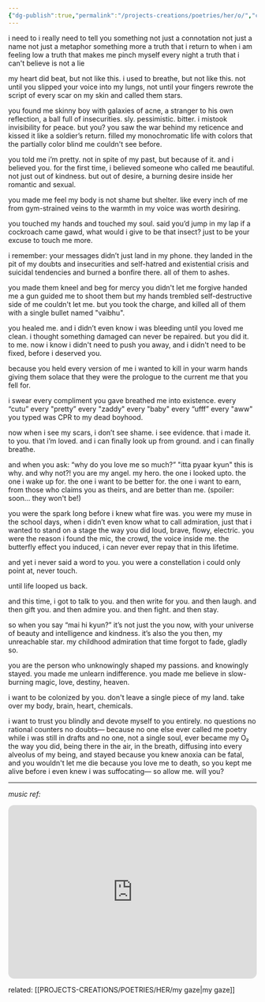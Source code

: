 ```yaml
---
{"dg-publish":true,"permalink":"/projects-creations/poetries/her/o/","created":"2025-07-01T18:58:58.831+05:30","updated":"2025-07-02T18:02:14.001+05:30"}
---
```


i need to
i really need to 
tell you something
not just a connotation
not just a name
not just a metaphor
something more
a truth that i return to when i am feeling low
a truth that makes me pinch myself every night
a truth that i can't believe is not a lie

my heart did beat,
but not like this.
i used to breathe,
but not like this.
not until you slipped your voice into my lungs,
not until your fingers rewrote the script
of every scar on my skin
and called them stars.

you found me
skinny boy with galaxies of acne,
a stranger to his own reflection,
a ball full of insecurities.
sly.
pessimistic.
bitter.
i mistook invisibility for peace.
but you?
you saw the war behind my reticence
and kissed it like a soldier’s return.
filled my monochromatic life with colors
that the partially color blind me couldn't see before.

you told me i’m pretty.
not in spite of my past,
but because of it.
and i believed you.
for the first time,
i believed someone who called me beautiful.
not just out of kindness.
but out of desire,
a burning desire inside her
romantic and sexual.

you made me feel
my body is not shame
but shelter.
like every inch of me
from gym-strained veins
to the warmth in my voice
was worth desiring.

you touched my hands
and touched my soul.
said you’d jump in my lap if a cockroach came
gawd, what would i give to be that insect?
just to be your excuse to touch me more.

i remember:
your messages didn’t just land in my phone.
they landed in the pit of my doubts
and insecurities
and self-hatred
and existential crisis
and suicidal tendencies
and burned a bonfire there.
all of them to ashes.

you made them kneel 
and beg for mercy
you didn't let me forgive
handed me a gun
guided me to shoot them
but my hands trembled
self-destructive side of me couldn't let me.
but you took the charge,
and killed all of them
with a single bullet
named "vaibhu".

you healed me.
and i didn’t even know i was bleeding
until you loved me clean.
i thought something damaged 
can never be repaired.
but you did it.
to me.
now i know
i didn't need to push you away,
and i didn't need to be fixed,
before i deserved you.

because you held every version of me
i wanted to kill
in your warm hands
giving them solace
that they were the prologue
to the current me
that you fell for.

i swear 
every compliment you gave
breathed me into existence.
every “cutu” 
every "pretty”
every "zaddy"
every "baby"
every “ufff” 
every "aww"
you typed
was CPR to my dead boyhood.

now when i see my scars,
i don’t see shame.
i see evidence.
that i made it.
to you.
that i’m loved.
and i can finally look up from ground.
and i can finally breathe.

and when you ask:
“why do you love me so much?”
"itta pyaar kyun"
this is why.
and why not?!
you are my angel.
my hero.
the one i looked upto.
the one i wake up for.
the one i want to be better for.
the one i want to earn,
from those who claims you as theirs,
and are better than me.
(spoiler: soon... they won't be!)

you were the spark 
long before i knew what fire was.
you were my muse in the school days,
when i didn’t even know what to call admiration,
just that i wanted to stand on a stage 
the way you did
loud, brave, flowy, electric.
you were the reason i found the mic, 
the crowd, the voice inside me.
the butterfly effect you induced,
i can never ever repay that
in this lifetime.

and yet i never said a word to you.
you were a constellation i could only point at,
never touch.

until life looped us back.

and this time, i got to talk to you.
and then write for you.
and then laugh.
and then gift you.
and then admire you.
and then fight.
and then stay.

so when you say
“mai hi kyun?”
it’s not just the you now,
with your universe of beauty 
and intelligence 
and kindness.
it’s also the you then,
my unreachable star.
my childhood admiration 
that time forgot to fade,
gladly so.

you are the person 
who unknowingly shaped my passions.
and knowingly stayed.
you made me unlearn indifference.
you made me believe in slow-burning magic,
love,
destiny,
heaven.

i want to be colonized by you.
don't leave a single piece of my land.
take over my body, brain, heart, chemicals.

i want to trust you blindly
and devote myself to you entirely.
no questions
no rational counters
no doubts—
because no one else
ever called me poetry
while i was still in drafts
and no one,
not a single soul,
ever became my O₂
the way you did,
being there in the air,
in the breath,
diffusing into every alveolus of my being,
and stayed
because you knew 
anoxia can be fatal,
and you wouldn't let me die
because you love me to death,
so you kept me alive 
before i even knew 
i was 
suffocating—
so allow me.
will you?

---

*music ref:*

<iframe style="border-radius:12px" src="https://open.spotify.com/embed/track/5w0Xpt2YHT2Y3z3e4UUJP7?utm_source=generator&theme=0" width="100%" height="352" frameBorder="0" allowfullscreen="" allow="autoplay; clipboard-write; encrypted-media; fullscreen; picture-in-picture" loading="lazy"></iframe>

related:
[[PROJECTS-CREATIONS/POETRIES/HER/my gaze\|my gaze]]